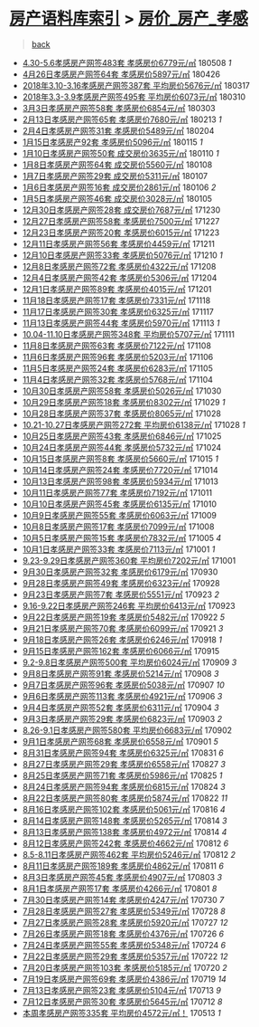 [房产语料库索引](../../README.md)  > [房价_房产_孝感](房价_房产_孝感.md)
====
> [back](../README.md)

- [4.30-5.6孝感房产网签483套 孝感房价6779元/㎡](http://jkwz.applinzi.com/ittc/7100694476668535825.html#4.30-5.6%E5%AD%9D%E6%84%9F%E6%88%BF%E4%BA%A7%E7%BD%91%E7%AD%BE483%E5%A5%97+%E5%AD%9D%E6%84%9F%E6%88%BF%E4%BB%B76779%E5%85%83%2F%E3%8E%A1) 180508 *1* 
- [4月26日孝感房产网签64套 孝感房价5897元/㎡](http://jkwz.applinzi.com/ittc/7096347233043874822.html#4%E6%9C%8826%E6%97%A5%E5%AD%9D%E6%84%9F%E6%88%BF%E4%BA%A7%E7%BD%91%E7%AD%BE64%E5%A5%97+%E5%AD%9D%E6%84%9F%E6%88%BF%E4%BB%B75897%E5%85%83%2F%E3%8E%A1) 180426  
- [2018年3.10-3.16孝感房产网签387套 平均房价5676元/㎡](http://jkwz.applinzi.com/ittc/7081378214197068817.html#2018%E5%B9%B43.10-3.16%E5%AD%9D%E6%84%9F%E6%88%BF%E4%BA%A7%E7%BD%91%E7%AD%BE387%E5%A5%97+%E5%B9%B3%E5%9D%87%E6%88%BF%E4%BB%B75676%E5%85%83%2F%E3%8E%A1) 180317  
- [2018年3.3-3.9孝感房产网签495套 平均房价6073元/㎡](http://jkwz.applinzi.com/ittc/7078792399742829585.html#2018%E5%B9%B43.3-3.9%E5%AD%9D%E6%84%9F%E6%88%BF%E4%BA%A7%E7%BD%91%E7%AD%BE495%E5%A5%97+%E5%B9%B3%E5%9D%87%E6%88%BF%E4%BB%B76073%E5%85%83%2F%E3%8E%A1) 180310  
- [3月3日孝感房产网签58套 孝感房价6854元/㎡](http://jkwz.applinzi.com/ittc/7076305703461717003.html#3%E6%9C%883%E6%97%A5%E5%AD%9D%E6%84%9F%E6%88%BF%E4%BA%A7%E7%BD%91%E7%AD%BE58%E5%A5%97+%E5%AD%9D%E6%84%9F%E6%88%BF%E4%BB%B76854%E5%85%83%2F%E3%8E%A1) 180303  
- [2月13日孝感房产网签65套 孝感房价7680元/㎡](http://jkwz.applinzi.com/ittc/7069679299806626823.html#2%E6%9C%8813%E6%97%A5%E5%AD%9D%E6%84%9F%E6%88%BF%E4%BA%A7%E7%BD%91%E7%AD%BE65%E5%A5%97+%E5%AD%9D%E6%84%9F%E6%88%BF%E4%BB%B77680%E5%85%83%2F%E3%8E%A1) 180213 *1* 
- [2月4日孝感房产网签31套 孝感房价5489元/㎡](http://jkwz.applinzi.com/ittc/7066285583293219857.html#2%E6%9C%884%E6%97%A5%E5%AD%9D%E6%84%9F%E6%88%BF%E4%BA%A7%E7%BD%91%E7%AD%BE31%E5%A5%97+%E5%AD%9D%E6%84%9F%E6%88%BF%E4%BB%B75489%E5%85%83%2F%E3%8E%A1) 180204  
- [1月15日孝感房产92套 孝感房价5096元/㎡](http://jkwz.applinzi.com/ittc/7058864478047699975.html#1%E6%9C%8815%E6%97%A5%E5%AD%9D%E6%84%9F%E6%88%BF%E4%BA%A792%E5%A5%97+%E5%AD%9D%E6%84%9F%E6%88%BF%E4%BB%B75096%E5%85%83%2F%E3%8E%A1) 180115 *1* 
- [1月10日孝感房产网签50套 成交房价3635元/㎡](http://jkwz.applinzi.com/ittc/7057040392627684362.html#1%E6%9C%8810%E6%97%A5%E5%AD%9D%E6%84%9F%E6%88%BF%E4%BA%A7%E7%BD%91%E7%AD%BE50%E5%A5%97+%E6%88%90%E4%BA%A4%E6%88%BF%E4%BB%B73635%E5%85%83%2F%E3%8E%A1) 180110 *1* 
- [1月8日孝感房产网签64套 成交房价5560元/㎡](http://jkwz.applinzi.com/ittc/7056285727946441734.html#1%E6%9C%888%E6%97%A5%E5%AD%9D%E6%84%9F%E6%88%BF%E4%BA%A7%E7%BD%91%E7%AD%BE64%E5%A5%97+%E6%88%90%E4%BA%A4%E6%88%BF%E4%BB%B75560%E5%85%83%2F%E3%8E%A1) 180108  
- [1月7日孝感房产网签29套 成交房价5311元/㎡](http://jkwz.applinzi.com/ittc/7055908381028516870.html#1%E6%9C%887%E6%97%A5%E5%AD%9D%E6%84%9F%E6%88%BF%E4%BA%A7%E7%BD%91%E7%AD%BE29%E5%A5%97+%E6%88%90%E4%BA%A4%E6%88%BF%E4%BB%B75311%E5%85%83%2F%E3%8E%A1) 180107  
- [1月6日孝感房产网签16套 成交房价2861元/㎡](http://jkwz.applinzi.com/ittc/7055523633860969483.html#1%E6%9C%886%E6%97%A5%E5%AD%9D%E6%84%9F%E6%88%BF%E4%BA%A7%E7%BD%91%E7%AD%BE16%E5%A5%97+%E6%88%90%E4%BA%A4%E6%88%BF%E4%BB%B72861%E5%85%83%2F%E3%8E%A1) 180106 *2* 
- [1月5日孝感房产网签46套 成交房价3028元/㎡](http://jkwz.applinzi.com/ittc/7055154644257342481.html#1%E6%9C%885%E6%97%A5%E5%AD%9D%E6%84%9F%E6%88%BF%E4%BA%A7%E7%BD%91%E7%AD%BE46%E5%A5%97+%E6%88%90%E4%BA%A4%E6%88%BF%E4%BB%B73028%E5%85%83%2F%E3%8E%A1) 180105  
- [12月30日孝感房产网签28套 成交房价7687元/㎡](http://jkwz.applinzi.com/ittc/7052926256784344081.html#12%E6%9C%8830%E6%97%A5%E5%AD%9D%E6%84%9F%E6%88%BF%E4%BA%A7%E7%BD%91%E7%AD%BE28%E5%A5%97+%E6%88%90%E4%BA%A4%E6%88%BF%E4%BB%B77687%E5%85%83%2F%E3%8E%A1) 171230  
- [12月27日孝感房产网签58套 孝感房价7500元/㎡](http://jkwz.applinzi.com/ittc/7051812600566776849.html#12%E6%9C%8827%E6%97%A5%E5%AD%9D%E6%84%9F%E6%88%BF%E4%BA%A7%E7%BD%91%E7%AD%BE58%E5%A5%97+%E5%AD%9D%E6%84%9F%E6%88%BF%E4%BB%B77500%E5%85%83%2F%E3%8E%A1) 171227  
- [12月23日孝感房产网签20套 孝感房价6015元/㎡](http://jkwz.applinzi.com/ittc/7050331378002953232.html#12%E6%9C%8823%E6%97%A5%E5%AD%9D%E6%84%9F%E6%88%BF%E4%BA%A7%E7%BD%91%E7%AD%BE20%E5%A5%97+%E5%AD%9D%E6%84%9F%E6%88%BF%E4%BB%B76015%E5%85%83%2F%E3%8E%A1) 171223  
- [12月11日孝感房产网签56套 孝感房价4459元/㎡](http://jkwz.applinzi.com/ittc/7045910172361294865.html#12%E6%9C%8811%E6%97%A5%E5%AD%9D%E6%84%9F%E6%88%BF%E4%BA%A7%E7%BD%91%E7%AD%BE56%E5%A5%97+%E5%AD%9D%E6%84%9F%E6%88%BF%E4%BB%B74459%E5%85%83%2F%E3%8E%A1) 171211  
- [12月10日孝感房产网签33套 孝感房价5076元/㎡](http://jkwz.applinzi.com/ittc/7045506413659423761.html#12%E6%9C%8810%E6%97%A5%E5%AD%9D%E6%84%9F%E6%88%BF%E4%BA%A7%E7%BD%91%E7%AD%BE33%E5%A5%97+%E5%AD%9D%E6%84%9F%E6%88%BF%E4%BB%B75076%E5%85%83%2F%E3%8E%A1) 171210 *1* 
- [12月8日孝感房产网签72套 孝感房价4322元/㎡](http://jkwz.applinzi.com/ittc/7044759751882179600.html#12%E6%9C%888%E6%97%A5%E5%AD%9D%E6%84%9F%E6%88%BF%E4%BA%A7%E7%BD%91%E7%AD%BE72%E5%A5%97+%E5%AD%9D%E6%84%9F%E6%88%BF%E4%BB%B74322%E5%85%83%2F%E3%8E%A1) 171208  
- [12月4日孝感房产网签42套 孝感房价5306元/㎡](http://jkwz.applinzi.com/ittc/7043351301411308560.html#12%E6%9C%884%E6%97%A5%E5%AD%9D%E6%84%9F%E6%88%BF%E4%BA%A7%E7%BD%91%E7%AD%BE42%E5%A5%97+%E5%AD%9D%E6%84%9F%E6%88%BF%E4%BB%B75306%E5%85%83%2F%E3%8E%A1) 171204  
- [12月1日孝感房产网签89套 孝感房价4015元/㎡](http://jkwz.applinzi.com/ittc/7042164685011420176.html#12%E6%9C%881%E6%97%A5%E5%AD%9D%E6%84%9F%E6%88%BF%E4%BA%A7%E7%BD%91%E7%AD%BE89%E5%A5%97+%E5%AD%9D%E6%84%9F%E6%88%BF%E4%BB%B74015%E5%85%83%2F%E3%8E%A1) 171201  
- [11月18日孝感房产网签17套 孝感房价7331元/㎡](http://jkwz.applinzi.com/ittc/7037339048279032848.html#11%E6%9C%8818%E6%97%A5%E5%AD%9D%E6%84%9F%E6%88%BF%E4%BA%A7%E7%BD%91%E7%AD%BE17%E5%A5%97+%E5%AD%9D%E6%84%9F%E6%88%BF%E4%BB%B77331%E5%85%83%2F%E3%8E%A1) 171118  
- [11月17日孝感房产网签30套 孝感房价6325元/㎡](http://jkwz.applinzi.com/ittc/7036977010008654864.html#11%E6%9C%8817%E6%97%A5%E5%AD%9D%E6%84%9F%E6%88%BF%E4%BA%A7%E7%BD%91%E7%AD%BE30%E5%A5%97+%E5%AD%9D%E6%84%9F%E6%88%BF%E4%BB%B76325%E5%85%83%2F%E3%8E%A1) 171117  
- [11月13日孝感房产网签44套 孝感房价5970元/㎡](http://jkwz.applinzi.com/ittc/7035521855211963408.html#11%E6%9C%8813%E6%97%A5%E5%AD%9D%E6%84%9F%E6%88%BF%E4%BA%A7%E7%BD%91%E7%AD%BE44%E5%A5%97+%E5%AD%9D%E6%84%9F%E6%88%BF%E4%BB%B75970%E5%85%83%2F%E3%8E%A1) 171113 *1* 
- [10.04-11.10日孝感房产网签348套 平均房价5707元/㎡](http://jkwz.applinzi.com/ittc/7034638272989496337.html#10.04-11.10%E6%97%A5%E5%AD%9D%E6%84%9F%E6%88%BF%E4%BA%A7%E7%BD%91%E7%AD%BE348%E5%A5%97+%E5%B9%B3%E5%9D%87%E6%88%BF%E4%BB%B75707%E5%85%83%2F%E3%8E%A1) 171111  
- [11月8日孝感房产网签63套 孝感房价7122元/㎡](http://jkwz.applinzi.com/ittc/7033631819881251857.html#11%E6%9C%888%E6%97%A5%E5%AD%9D%E6%84%9F%E6%88%BF%E4%BA%A7%E7%BD%91%E7%AD%BE63%E5%A5%97+%E5%AD%9D%E6%84%9F%E6%88%BF%E4%BB%B77122%E5%85%83%2F%E3%8E%A1) 171108  
- [11月6日孝感房产网签96套 孝感房价5203元/㎡](http://jkwz.applinzi.com/ittc/7032888366251639824.html#11%E6%9C%886%E6%97%A5%E5%AD%9D%E6%84%9F%E6%88%BF%E4%BA%A7%E7%BD%91%E7%AD%BE96%E5%A5%97+%E5%AD%9D%E6%84%9F%E6%88%BF%E4%BB%B75203%E5%85%83%2F%E3%8E%A1) 171106  
- [11月5日孝感房产网签24套 孝感房价6283元/㎡](http://jkwz.applinzi.com/ittc/7032515874018296849.html#11%E6%9C%885%E6%97%A5%E5%AD%9D%E6%84%9F%E6%88%BF%E4%BA%A7%E7%BD%91%E7%AD%BE24%E5%A5%97+%E5%AD%9D%E6%84%9F%E6%88%BF%E4%BB%B76283%E5%85%83%2F%E3%8E%A1) 171105  
- [11月4日孝感房产网签32套 孝感房价5768元/㎡](http://jkwz.applinzi.com/ittc/7032146317629981712.html#11%E6%9C%884%E6%97%A5%E5%AD%9D%E6%84%9F%E6%88%BF%E4%BA%A7%E7%BD%91%E7%AD%BE32%E5%A5%97+%E5%AD%9D%E6%84%9F%E6%88%BF%E4%BB%B75768%E5%85%83%2F%E3%8E%A1) 171104  
- [10月30日孝感房产网签58套 孝感房价5026元/㎡](http://jkwz.applinzi.com/ittc/7030305691296859153.html#10%E6%9C%8830%E6%97%A5%E5%AD%9D%E6%84%9F%E6%88%BF%E4%BA%A7%E7%BD%91%E7%AD%BE58%E5%A5%97+%E5%AD%9D%E6%84%9F%E6%88%BF%E4%BB%B75026%E5%85%83%2F%E3%8E%A1) 171030  
- [10月29日孝感房产网签18套 孝感房价8302元/㎡](http://jkwz.applinzi.com/ittc/7029922117120951313.html#10%E6%9C%8829%E6%97%A5%E5%AD%9D%E6%84%9F%E6%88%BF%E4%BA%A7%E7%BD%91%E7%AD%BE18%E5%A5%97+%E5%AD%9D%E6%84%9F%E6%88%BF%E4%BB%B78302%E5%85%83%2F%E3%8E%A1) 171029 *1* 
- [10月28日孝感房产网签37套 孝感房价8065元/㎡](http://jkwz.applinzi.com/ittc/7029548753495786513.html#10%E6%9C%8828%E6%97%A5%E5%AD%9D%E6%84%9F%E6%88%BF%E4%BA%A7%E7%BD%91%E7%AD%BE37%E5%A5%97+%E5%AD%9D%E6%84%9F%E6%88%BF%E4%BB%B78065%E5%85%83%2F%E3%8E%A1) 171028  
- [10.21-10.27日孝感房产网签272套 平均房价6138元/㎡](http://jkwz.applinzi.com/ittc/7029504109248513040.html#10.21-10.27%E6%97%A5%E5%AD%9D%E6%84%9F%E6%88%BF%E4%BA%A7%E7%BD%91%E7%AD%BE272%E5%A5%97+%E5%B9%B3%E5%9D%87%E6%88%BF%E4%BB%B76138%E5%85%83%2F%E3%8E%A1) 171028 *1* 
- [10月25日孝感房产网签43套 孝感房价6846元/㎡](http://jkwz.applinzi.com/ittc/7028432236179883024.html#10%E6%9C%8825%E6%97%A5%E5%AD%9D%E6%84%9F%E6%88%BF%E4%BA%A7%E7%BD%91%E7%AD%BE43%E5%A5%97+%E5%AD%9D%E6%84%9F%E6%88%BF%E4%BB%B76846%E5%85%83%2F%E3%8E%A1) 171025  
- [10月24日孝感房产网签44套 孝感房价5732元/㎡](http://jkwz.applinzi.com/ittc/7028061713285514256.html#10%E6%9C%8824%E6%97%A5%E5%AD%9D%E6%84%9F%E6%88%BF%E4%BA%A7%E7%BD%91%E7%AD%BE44%E5%A5%97+%E5%AD%9D%E6%84%9F%E6%88%BF%E4%BB%B75732%E5%85%83%2F%E3%8E%A1) 171024  
- [10月15日孝感房产网签8套 孝感房价5660元/㎡](http://jkwz.applinzi.com/ittc/7024785343365252112.html#10%E6%9C%8815%E6%97%A5%E5%AD%9D%E6%84%9F%E6%88%BF%E4%BA%A7%E7%BD%91%E7%AD%BE8%E5%A5%97+%E5%AD%9D%E6%84%9F%E6%88%BF%E4%BB%B75660%E5%85%83%2F%E3%8E%A1) 171015 *1* 
- [10月14日孝感房产网签24套 孝感房价7720元/㎡](http://jkwz.applinzi.com/ittc/7024350895020721168.html#10%E6%9C%8814%E6%97%A5%E5%AD%9D%E6%84%9F%E6%88%BF%E4%BA%A7%E7%BD%91%E7%AD%BE24%E5%A5%97+%E5%AD%9D%E6%84%9F%E6%88%BF%E4%BB%B77720%E5%85%83%2F%E3%8E%A1) 171014  
- [10月13日孝感房产网签98套 孝感房价5934元/㎡](http://jkwz.applinzi.com/ittc/7023984329154364432.html#10%E6%9C%8813%E6%97%A5%E5%AD%9D%E6%84%9F%E6%88%BF%E4%BA%A7%E7%BD%91%E7%AD%BE98%E5%A5%97+%E5%AD%9D%E6%84%9F%E6%88%BF%E4%BB%B75934%E5%85%83%2F%E3%8E%A1) 171013  
- [10月11日孝感房产网签77套 孝感房价7192元/㎡](http://jkwz.applinzi.com/ittc/7023238766981022736.html#10%E6%9C%8811%E6%97%A5%E5%AD%9D%E6%84%9F%E6%88%BF%E4%BA%A7%E7%BD%91%E7%AD%BE77%E5%A5%97+%E5%AD%9D%E6%84%9F%E6%88%BF%E4%BB%B77192%E5%85%83%2F%E3%8E%A1) 171011  
- [10月10日孝感房产网签45套 孝感房价6135元/㎡](http://jkwz.applinzi.com/ittc/7022869768984593425.html#10%E6%9C%8810%E6%97%A5%E5%AD%9D%E6%84%9F%E6%88%BF%E4%BA%A7%E7%BD%91%E7%AD%BE45%E5%A5%97+%E5%AD%9D%E6%84%9F%E6%88%BF%E4%BB%B76135%E5%85%83%2F%E3%8E%A1) 171010  
- [10月9日孝感房产网签55套 孝感房价6063元/㎡](http://jkwz.applinzi.com/ittc/7022497906899289105.html#10%E6%9C%889%E6%97%A5%E5%AD%9D%E6%84%9F%E6%88%BF%E4%BA%A7%E7%BD%91%E7%AD%BE55%E5%A5%97+%E5%AD%9D%E6%84%9F%E6%88%BF%E4%BB%B76063%E5%85%83%2F%E3%8E%A1) 171009  
- [10月8日孝感房产网签17套 孝感房价7099元/㎡](http://jkwz.applinzi.com/ittc/7022137952669533201.html#10%E6%9C%888%E6%97%A5%E5%AD%9D%E6%84%9F%E6%88%BF%E4%BA%A7%E7%BD%91%E7%AD%BE17%E5%A5%97+%E5%AD%9D%E6%84%9F%E6%88%BF%E4%BB%B77099%E5%85%83%2F%E3%8E%A1) 171008  
- [10月5日孝感房产网签15套 孝感房价7832元/㎡](http://jkwz.applinzi.com/ittc/7021020507821048849.html#10%E6%9C%885%E6%97%A5%E5%AD%9D%E6%84%9F%E6%88%BF%E4%BA%A7%E7%BD%91%E7%AD%BE15%E5%A5%97+%E5%AD%9D%E6%84%9F%E6%88%BF%E4%BB%B77832%E5%85%83%2F%E3%8E%A1) 171005 *4* 
- [10月1日孝感房产网签33套 孝感房价7113元/㎡](http://jkwz.applinzi.com/ittc/7019529631265457169.html#10%E6%9C%881%E6%97%A5%E5%AD%9D%E6%84%9F%E6%88%BF%E4%BA%A7%E7%BD%91%E7%AD%BE33%E5%A5%97+%E5%AD%9D%E6%84%9F%E6%88%BF%E4%BB%B77113%E5%85%83%2F%E3%8E%A1) 171001 *1* 
- [9.23-9.29日孝感房产网签360套 平均房价7202元/㎡](http://jkwz.applinzi.com/ittc/7019383232959874064.html#9.23-9.29%E6%97%A5%E5%AD%9D%E6%84%9F%E6%88%BF%E4%BA%A7%E7%BD%91%E7%AD%BE360%E5%A5%97+%E5%B9%B3%E5%9D%87%E6%88%BF%E4%BB%B77202%E5%85%83%2F%E3%8E%A1) 171001  
- [9月30日孝感房产网签32套 孝感房价6179元/㎡](http://jkwz.applinzi.com/ittc/7019159848061764624.html#9%E6%9C%8830%E6%97%A5%E5%AD%9D%E6%84%9F%E6%88%BF%E4%BA%A7%E7%BD%91%E7%AD%BE32%E5%A5%97+%E5%AD%9D%E6%84%9F%E6%88%BF%E4%BB%B76179%E5%85%83%2F%E3%8E%A1) 170930  
- [9月28日孝感房产网签49套 孝感房价6323元/㎡](http://jkwz.applinzi.com/ittc/7018420612907926544.html#9%E6%9C%8828%E6%97%A5%E5%AD%9D%E6%84%9F%E6%88%BF%E4%BA%A7%E7%BD%91%E7%AD%BE49%E5%A5%97+%E5%AD%9D%E6%84%9F%E6%88%BF%E4%BB%B76323%E5%85%83%2F%E3%8E%A1) 170928  
- [9月23日孝感房产网签7套 孝感房价5551元/㎡](http://jkwz.applinzi.com/ittc/7016558572098552848.html#9%E6%9C%8823%E6%97%A5%E5%AD%9D%E6%84%9F%E6%88%BF%E4%BA%A7%E7%BD%91%E7%AD%BE7%E5%A5%97+%E5%AD%9D%E6%84%9F%E6%88%BF%E4%BB%B75551%E5%85%83%2F%E3%8E%A1) 170923 *2* 
- [9.16-9.22日孝感房产网签246套 平均房价6413元/㎡](http://jkwz.applinzi.com/ittc/7016442474686579728.html#9.16-9.22%E6%97%A5%E5%AD%9D%E6%84%9F%E6%88%BF%E4%BA%A7%E7%BD%91%E7%AD%BE246%E5%A5%97+%E5%B9%B3%E5%9D%87%E6%88%BF%E4%BB%B76413%E5%85%83%2F%E3%8E%A1) 170923  
- [9月22日孝感房产网签19套 孝感房价5482元/㎡](http://jkwz.applinzi.com/ittc/7016189937207215120.html#9%E6%9C%8822%E6%97%A5%E5%AD%9D%E6%84%9F%E6%88%BF%E4%BA%A7%E7%BD%91%E7%AD%BE19%E5%A5%97+%E5%AD%9D%E6%84%9F%E6%88%BF%E4%BB%B75482%E5%85%83%2F%E3%8E%A1) 170922 *5* 
- [9月21日孝感房产网签70套 孝感房价6099元/㎡](http://jkwz.applinzi.com/ittc/7015818114112160784.html#9%E6%9C%8821%E6%97%A5%E5%AD%9D%E6%84%9F%E6%88%BF%E4%BA%A7%E7%BD%91%E7%AD%BE70%E5%A5%97+%E5%AD%9D%E6%84%9F%E6%88%BF%E4%BB%B76099%E5%85%83%2F%E3%8E%A1) 170921 *3* 
- [9月18日孝感房产网签26套 孝感房价6246元/㎡](http://jkwz.applinzi.com/ittc/7014703345716167696.html#9%E6%9C%8818%E6%97%A5%E5%AD%9D%E6%84%9F%E6%88%BF%E4%BA%A7%E7%BD%91%E7%AD%BE26%E5%A5%97+%E5%AD%9D%E6%84%9F%E6%88%BF%E4%BB%B76246%E5%85%83%2F%E3%8E%A1) 170918 *1* 
- [9月15日孝感房产网签162套 孝感房价6066元/㎡](http://jkwz.applinzi.com/ittc/7013593037048120336.html#9%E6%9C%8815%E6%97%A5%E5%AD%9D%E6%84%9F%E6%88%BF%E4%BA%A7%E7%BD%91%E7%AD%BE162%E5%A5%97+%E5%AD%9D%E6%84%9F%E6%88%BF%E4%BB%B76066%E5%85%83%2F%E3%8E%A1) 170915  
- [9.2-9.8日孝感房产网签500套 平均房价6024元/㎡](http://jkwz.applinzi.com/ittc/7011250277536236561.html#9.2-9.8%E6%97%A5%E5%AD%9D%E6%84%9F%E6%88%BF%E4%BA%A7%E7%BD%91%E7%AD%BE500%E5%A5%97+%E5%B9%B3%E5%9D%87%E6%88%BF%E4%BB%B76024%E5%85%83%2F%E3%8E%A1) 170909 *3* 
- [9月8日孝感房产网签91套 孝感房价5214元/㎡](http://jkwz.applinzi.com/ittc/7010995019002151953.html#9%E6%9C%888%E6%97%A5%E5%AD%9D%E6%84%9F%E6%88%BF%E4%BA%A7%E7%BD%91%E7%AD%BE91%E5%A5%97+%E5%AD%9D%E6%84%9F%E6%88%BF%E4%BB%B75214%E5%85%83%2F%E3%8E%A1) 170908 *3* 
- [9月7日孝感房产网签96套 孝感房价5038元/㎡](http://jkwz.applinzi.com/ittc/7010624182969435152.html#9%E6%9C%887%E6%97%A5%E5%AD%9D%E6%84%9F%E6%88%BF%E4%BA%A7%E7%BD%91%E7%AD%BE96%E5%A5%97+%E5%AD%9D%E6%84%9F%E6%88%BF%E4%BB%B75038%E5%85%83%2F%E3%8E%A1) 170907 *10* 
- [9月6日孝感房产网签113套 孝感房价4921元/㎡](http://jkwz.applinzi.com/ittc/7010252934758269968.html#9%E6%9C%886%E6%97%A5%E5%AD%9D%E6%84%9F%E6%88%BF%E4%BA%A7%E7%BD%91%E7%AD%BE113%E5%A5%97+%E5%AD%9D%E6%84%9F%E6%88%BF%E4%BB%B74921%E5%85%83%2F%E3%8E%A1) 170906 *3* 
- [9月4日孝感房产网签52套 孝感房价6311元/㎡](http://jkwz.applinzi.com/ittc/7009559504403039249.html#9%E6%9C%884%E6%97%A5%E5%AD%9D%E6%84%9F%E6%88%BF%E4%BA%A7%E7%BD%91%E7%AD%BE52%E5%A5%97+%E5%AD%9D%E6%84%9F%E6%88%BF%E4%BB%B76311%E5%85%83%2F%E3%8E%A1) 170904 *3* 
- [9月3日孝感房产网签29套 孝感房价6823元/㎡](http://jkwz.applinzi.com/ittc/7009157461536408593.html#9%E6%9C%883%E6%97%A5%E5%AD%9D%E6%84%9F%E6%88%BF%E4%BA%A7%E7%BD%91%E7%AD%BE29%E5%A5%97+%E5%AD%9D%E6%84%9F%E6%88%BF%E4%BB%B76823%E5%85%83%2F%E3%8E%A1) 170903 *2* 
- [8.26-9.1日孝感房产网签580套 平均房价6683元/㎡](http://jkwz.applinzi.com/ittc/7008678160185689105.html#8.26-9.1%E6%97%A5%E5%AD%9D%E6%84%9F%E6%88%BF%E4%BA%A7%E7%BD%91%E7%AD%BE580%E5%A5%97+%E5%B9%B3%E5%9D%87%E6%88%BF%E4%BB%B76683%E5%85%83%2F%E3%8E%A1) 170902  
- [9月1日孝感房产网签68套 孝感房价6558元/㎡](http://jkwz.applinzi.com/ittc/7008398902733308944.html#9%E6%9C%881%E6%97%A5%E5%AD%9D%E6%84%9F%E6%88%BF%E4%BA%A7%E7%BD%91%E7%AD%BE68%E5%A5%97+%E5%AD%9D%E6%84%9F%E6%88%BF%E4%BB%B76558%E5%85%83%2F%E3%8E%A1) 170901 *5* 
- [8月31日孝感房产网签94套 孝感房价6325元/㎡](http://jkwz.applinzi.com/ittc/7008025433755616273.html#8%E6%9C%8831%E6%97%A5%E5%AD%9D%E6%84%9F%E6%88%BF%E4%BA%A7%E7%BD%91%E7%AD%BE94%E5%A5%97+%E5%AD%9D%E6%84%9F%E6%88%BF%E4%BB%B76325%E5%85%83%2F%E3%8E%A1) 170831 *6* 
- [8月27日孝感房产网签29套 孝感房价6558元/㎡](http://jkwz.applinzi.com/ittc/7006574849554908176.html#8%E6%9C%8827%E6%97%A5%E5%AD%9D%E6%84%9F%E6%88%BF%E4%BA%A7%E7%BD%91%E7%AD%BE29%E5%A5%97+%E5%AD%9D%E6%84%9F%E6%88%BF%E4%BB%B76558%E5%85%83%2F%E3%8E%A1) 170827 *3* 
- [8月25日孝感房产网签71套 孝感房价5986元/㎡](http://jkwz.applinzi.com/ittc/7005800896456557585.html#8%E6%9C%8825%E6%97%A5%E5%AD%9D%E6%84%9F%E6%88%BF%E4%BA%A7%E7%BD%91%E7%AD%BE71%E5%A5%97+%E5%AD%9D%E6%84%9F%E6%88%BF%E4%BB%B75986%E5%85%83%2F%E3%8E%A1) 170825 *1* 
- [8月24日孝感房产网签94套 孝感房价6815元/㎡](http://jkwz.applinzi.com/ittc/7005428749741589521.html#8%E6%9C%8824%E6%97%A5%E5%AD%9D%E6%84%9F%E6%88%BF%E4%BA%A7%E7%BD%91%E7%AD%BE94%E5%A5%97+%E5%AD%9D%E6%84%9F%E6%88%BF%E4%BB%B76815%E5%85%83%2F%E3%8E%A1) 170824 *3* 
- [8月22日孝感房产网签80套 孝感房价5874元/㎡](http://jkwz.applinzi.com/ittc/7004688147911541777.html#8%E6%9C%8822%E6%97%A5%E5%AD%9D%E6%84%9F%E6%88%BF%E4%BA%A7%E7%BD%91%E7%AD%BE80%E5%A5%97+%E5%AD%9D%E6%84%9F%E6%88%BF%E4%BB%B75874%E5%85%83%2F%E3%8E%A1) 170822 *11* 
- [8月16日孝感房产网签102套 孝感房价5061元/㎡](http://jkwz.applinzi.com/ittc/7002459273689564177.html#8%E6%9C%8816%E6%97%A5%E5%AD%9D%E6%84%9F%E6%88%BF%E4%BA%A7%E7%BD%91%E7%AD%BE102%E5%A5%97+%E5%AD%9D%E6%84%9F%E6%88%BF%E4%BB%B75061%E5%85%83%2F%E3%8E%A1) 170816 *4* 
- [8月14日孝感房产网签148套 孝感房价5265元/㎡](http://jkwz.applinzi.com/ittc/7001718072388617232.html#8%E6%9C%8814%E6%97%A5%E5%AD%9D%E6%84%9F%E6%88%BF%E4%BA%A7%E7%BD%91%E7%AD%BE148%E5%A5%97+%E5%AD%9D%E6%84%9F%E6%88%BF%E4%BB%B75265%E5%85%83%2F%E3%8E%A1) 170814 *3* 
- [8月13日孝感房产网签138套 孝感房价4972元/㎡](http://jkwz.applinzi.com/ittc/7001626908943713297.html#8%E6%9C%8813%E6%97%A5%E5%AD%9D%E6%84%9F%E6%88%BF%E4%BA%A7%E7%BD%91%E7%AD%BE138%E5%A5%97+%E5%AD%9D%E6%84%9F%E6%88%BF%E4%BB%B74972%E5%85%83%2F%E3%8E%A1) 170814 *4* 
- [8月12日孝感房产网签242套 孝感房价4662元/㎡](http://jkwz.applinzi.com/ittc/7000977208250991633.html#8%E6%9C%8812%E6%97%A5%E5%AD%9D%E6%84%9F%E6%88%BF%E4%BA%A7%E7%BD%91%E7%AD%BE242%E5%A5%97+%E5%AD%9D%E6%84%9F%E6%88%BF%E4%BB%B74662%E5%85%83%2F%E3%8E%A1) 170812 *6* 
- [8.5-8.11日孝感房产网签462套 平均房价5246元/㎡](http://jkwz.applinzi.com/ittc/7000874434834203665.html#8.5-8.11%E6%97%A5%E5%AD%9D%E6%84%9F%E6%88%BF%E4%BA%A7%E7%BD%91%E7%AD%BE462%E5%A5%97+%E5%B9%B3%E5%9D%87%E6%88%BF%E4%BB%B75246%E5%85%83%2F%E3%8E%A1) 170812 *2* 
- [8月11日孝感房产网签189套 孝感房价4862元/㎡](http://jkwz.applinzi.com/ittc/7000606412651381777.html#8%E6%9C%8811%E6%97%A5%E5%AD%9D%E6%84%9F%E6%88%BF%E4%BA%A7%E7%BD%91%E7%AD%BE189%E5%A5%97+%E5%AD%9D%E6%84%9F%E6%88%BF%E4%BB%B74862%E5%85%83%2F%E3%8E%A1) 170811 *6* 
- [8月3日孝感房产网签45套 孝感房价4907元/㎡](http://jkwz.applinzi.com/ittc/6997637066794730512.html#8%E6%9C%883%E6%97%A5%E5%AD%9D%E6%84%9F%E6%88%BF%E4%BA%A7%E7%BD%91%E7%AD%BE45%E5%A5%97+%E5%AD%9D%E6%84%9F%E6%88%BF%E4%BB%B74907%E5%85%83%2F%E3%8E%A1) 170803 *3* 
- [8月1日孝感房产网签17套 孝感房价4266元/㎡](http://jkwz.applinzi.com/ittc/6996896581398561809.html#8%E6%9C%881%E6%97%A5%E5%AD%9D%E6%84%9F%E6%88%BF%E4%BA%A7%E7%BD%91%E7%AD%BE17%E5%A5%97+%E5%AD%9D%E6%84%9F%E6%88%BF%E4%BB%B74266%E5%85%83%2F%E3%8E%A1) 170801 *8* 
- [7月30日孝感房产网签14套 孝感房价4247元/㎡](http://jkwz.applinzi.com/ittc/6996153508502701073.html#7%E6%9C%8830%E6%97%A5%E5%AD%9D%E6%84%9F%E6%88%BF%E4%BA%A7%E7%BD%91%E7%AD%BE14%E5%A5%97+%E5%AD%9D%E6%84%9F%E6%88%BF%E4%BB%B74247%E5%85%83%2F%E3%8E%A1) 170730 *7* 
- [7月28日孝感房产网签27套 孝感房价5349元/㎡](http://jkwz.applinzi.com/ittc/6995409875512067088.html#7%E6%9C%8828%E6%97%A5%E5%AD%9D%E6%84%9F%E6%88%BF%E4%BA%A7%E7%BD%91%E7%AD%BE27%E5%A5%97+%E5%AD%9D%E6%84%9F%E6%88%BF%E4%BB%B75349%E5%85%83%2F%E3%8E%A1) 170728 *8* 
- [7月27日孝感房产网签28套 孝感房价5920元/㎡](http://jkwz.applinzi.com/ittc/6995039326453629968.html#7%E6%9C%8827%E6%97%A5%E5%AD%9D%E6%84%9F%E6%88%BF%E4%BA%A7%E7%BD%91%E7%AD%BE28%E5%A5%97+%E5%AD%9D%E6%84%9F%E6%88%BF%E4%BB%B75920%E5%85%83%2F%E3%8E%A1) 170727 *12* 
- [7月26日孝感房产网签18套 孝感房价4376元/㎡](http://jkwz.applinzi.com/ittc/6994668216729994256.html#7%E6%9C%8826%E6%97%A5%E5%AD%9D%E6%84%9F%E6%88%BF%E4%BA%A7%E7%BD%91%E7%AD%BE18%E5%A5%97+%E5%AD%9D%E6%84%9F%E6%88%BF%E4%BB%B74376%E5%85%83%2F%E3%8E%A1) 170726 *6* 
- [7月24日孝感房产网签55套 孝感房价5348元/㎡](http://jkwz.applinzi.com/ittc/6993925515319444496.html#7%E6%9C%8824%E6%97%A5%E5%AD%9D%E6%84%9F%E6%88%BF%E4%BA%A7%E7%BD%91%E7%AD%BE55%E5%A5%97+%E5%AD%9D%E6%84%9F%E6%88%BF%E4%BB%B75348%E5%85%83%2F%E3%8E%A1) 170724 *6* 
- [7月22日孝感房产网签29套 孝感房价5357元/㎡](http://jkwz.applinzi.com/ittc/6993210142571906064.html#7%E6%9C%8822%E6%97%A5%E5%AD%9D%E6%84%9F%E6%88%BF%E4%BA%A7%E7%BD%91%E7%AD%BE29%E5%A5%97+%E5%AD%9D%E6%84%9F%E6%88%BF%E4%BB%B75357%E5%85%83%2F%E3%8E%A1) 170722 *12* 
- [7月20日孝感房产网签103套 孝感房价5185元/㎡](http://jkwz.applinzi.com/ittc/6992441728186188816.html#7%E6%9C%8820%E6%97%A5%E5%AD%9D%E6%84%9F%E6%88%BF%E4%BA%A7%E7%BD%91%E7%AD%BE103%E5%A5%97+%E5%AD%9D%E6%84%9F%E6%88%BF%E4%BB%B75185%E5%85%83%2F%E3%8E%A1) 170720 *2* 
- [7月19日孝感房产网签69套 孝感房价4386元/㎡](http://jkwz.applinzi.com/ittc/6992068345250448401.html#7%E6%9C%8819%E6%97%A5%E5%AD%9D%E6%84%9F%E6%88%BF%E4%BA%A7%E7%BD%91%E7%AD%BE69%E5%A5%97+%E5%AD%9D%E6%84%9F%E6%88%BF%E4%BB%B74386%E5%85%83%2F%E3%8E%A1) 170719 *14* 
- [7月13日孝感房产网签23套 孝感房价5104元/㎡](http://jkwz.applinzi.com/ittc/6989844378372539408.html#7%E6%9C%8813%E6%97%A5%E5%AD%9D%E6%84%9F%E6%88%BF%E4%BA%A7%E7%BD%91%E7%AD%BE23%E5%A5%97+%E5%AD%9D%E6%84%9F%E6%88%BF%E4%BB%B75104%E5%85%83%2F%E3%8E%A1) 170713 *9* 
- [7月12日孝感房产网签30套 孝感房价5645元/㎡](http://jkwz.applinzi.com/ittc/6989470857028961296.html#7%E6%9C%8812%E6%97%A5%E5%AD%9D%E6%84%9F%E6%88%BF%E4%BA%A7%E7%BD%91%E7%AD%BE30%E5%A5%97+%E5%AD%9D%E6%84%9F%E6%88%BF%E4%BB%B75645%E5%85%83%2F%E3%8E%A1) 170712 *8* 
- [本周孝感房产网签335套 平均房价4572元/㎡！](http://jkwz.applinzi.com/ittc/6967100807328564229.html#%E6%9C%AC%E5%91%A8%E5%AD%9D%E6%84%9F%E6%88%BF%E4%BA%A7%E7%BD%91%E7%AD%BE335%E5%A5%97+%E5%B9%B3%E5%9D%87%E6%88%BF%E4%BB%B74572%E5%85%83%2F%E3%8E%A1%EF%BC%81) 170513 *1* 
